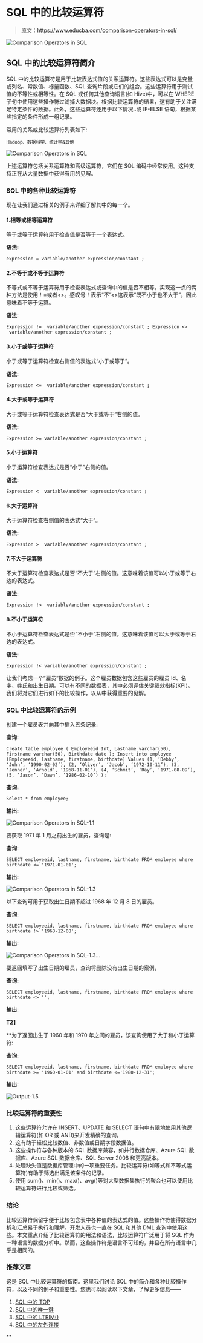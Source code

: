 # SQL 中的比较运算符

> 原文：<https://www.educba.com/comparison-operators-in-sql/>

![Comparison Operators in SQL](img/f23989efa1a0b265be042a256e0c0026.png)



## SQL 中的比较运算符简介

SQL 中的比较运算符是用于比较表达式值的关系运算符。这些表达式可以是变量或列名、常数值、标量函数、SQL 查询片段或它们的组合。这些运算符用于测试值的不等性或相等性。在 SQL 或任何其他查询语言(如 Hive)中，可以在 WHERE 子句中使用这些操作符过滤掉大数据块。根据比较运算符的结果，这有助于关注满足特定条件的数据。此外，这些运算符还用于以下情况..或 IF-ELSE 语句，根据某些指定的条件形成一组记录。

常用的关系或比较运算符列表如下:

<small>Hadoop、数据科学、统计学&其他</small>

![Comparison Operators in SQL](img/2f228eec916d868fe3af95b7da46bc68.png)



上述运算符包括关系运算符和高级运算符，它们在 SQL 编码中经常使用。这种支持正在从大量数据中获得有用的见解。

### SQL 中的各种比较运算符

现在让我们通过相关的例子来详细了解其中的每一个。

#### 1.相等或相等运算符

等于或等于运算符用于检查值是否等于一个表达式。

**语法:**

`expression = variable/another expression/constant ;`

#### 2.不等于或不等于运算符

不等式或不等于运算符用于检查表达式或查询中的值是否不相等。实现这一点的两种方法是使用！=或者<>。感叹号！表示“不”<>这表示“既不小于也不大于”，因此意味着不等于运算。

**语法:**

`Expression !=  variable/another expression/constant ;
Expression <>  variable/another expression/constant ;`

#### 3.小于或等于运算符

小于或等于运算符检查右侧值的表达式“小于或等于”。

**语法:**

`Expression <=  variable/another expression/constant ;`

#### 4.大于或等于运算符

大于或等于运算符检查表达式是否“大于或等于”右侧的值。

**语法:**

`Expression >= variable/another expression/constant ;`

#### 5.小于运算符

小于运算符检查表达式是否“小于”右侧的值。

**语法:**

`Expression <  variable/another expression/constant ;`

#### 6.大于运算符

大于运算符检查右侧值的表达式“大于”。

**语法:**

`Expression >  variable/another expression/constant ;`

#### 7.不大于运算符

不大于运算符检查表达式是否“不大于”右侧的值。这意味着该值可以小于或等于右边的表达式。

**语法:**

`Expression !>  variable/another expression/constant ;`

#### 8.不小于运算符

不小于运算符检查表达式是否“不小于”右侧的值。这意味着该值可以大于或等于右边的表达式。

**语法:**

`Expression !< variable/another expression/constant ;`

让我们考虑一个“雇员”数据的例子。这个雇员数据包含这些雇员的雇员 Id、名字、姓氏和出生日期。可以有不同的数据表，其中必须评估关键绩效指标(KPI)。我们将对它们进行如下的比较操作，以从中获得重要的见解。

### SQL 中比较运算符的示例

创建一个雇员表并向其中插入五条记录:

**查询:**

`Create table employee
(
Employeeid Int,
Lastname varchar(50),
Firstname varchar(50),
Birthdate date
);
Insert into employee
(Employeeid, lastname, firstname, birthdate)
Values
(1, ‘Debby’, ‘John’, ‘1990-02-02’),
(2, ‘Oliver’, ‘Jacob’, ‘1972-10-11’),
(3, ‘Jenner’, ‘Arnold’, ‘1968-11-01’),
(4, ‘Schmit’, ‘Ray’, ‘1971-08-09’),
(5, ‘Jason’, ‘Dawn’, ‘1986-02-10’)
);`

**查询:**

`Select * from employee;`

**输出:**

![Comparison Operators in SQL-1.1](img/311ea8c5b7caa4ca699a6b79ba26e7a0.png)



要获取 1971 年 1 月之前出生的雇员，查询是:

**查询:**

`SELECT employeeid, lastname, firstname, birthdate FROM employee where birthdate <= '1971-01-01';`

**输出:**

![Comparison Operators in SQL-1.3](img/7a785db875386fc2f41308fc0fb9c6a2.png)



以下查询可用于获取出生日期不超过 1968 年 12 月 8 日的雇员。

**查询:**

`SELECT employeeid, lastname, firstname, birthdate FROM employee where
birthdate !> '1968-12-08';`

**输出:**

![Comparison Operators in SQL-1.3...](img/222210afd397909cff47f644d81ff72b.png)



要返回填写了出生日期的雇员，查询将删除没有出生日期的案例，

**查询:**

`SELECT employeeid, lastname, firstname, birthdate FROM employee where birthdate <> '';`

**输出:**

**T2】**



 **为了返回出生于 1960 年和 1970 年之间的雇员，该查询使用了大于和小于运算符:

**查询:**

`SELECT employeeid, lastname, firstname, birthdate FROM employee where birthdate >= '1960-01-01' and birthdate <='1980-12-31';`

**输出:**

![Output-1.5](img/2214b0b87f2252ce2c3e65181eac40e4.png)



### 比较运算符的重要性

1.  这些运算符允许在 INSERT、UPDATE 和 SELECT 语句中有限地使用其他逻辑运算符(如 OR 或 AND)来开发精确的查询。
2.  这有助于轻松比较数值、非数值或日期字段数据值。
3.  这些操作符与各种版本的 SQL 数据库兼容，如并行数据仓库、Azure SQL 数据库、Azure SQL 数据仓库、SQL Server 2008 和更高版本。
4.  处理缺失值是数据库管理中的一项重要任务。比较运算符(如等式和不等式运算符)有助于筛选出满足该条件的记录。
5.  使用 sum()、min()、max()、avg()等对大型数据集执行的聚合也可以使用比较运算符进行比较或筛选。

### 结论

比较运算符保留字便于比较包含表中各种值的表达式的值。这些操作符使得数据分析和汇总易于执行和理解。开发人员也一直在 SQL 和其他 DML 查询中使用这些。本文重点介绍了比较运算符的用法和语法，比较运算符广泛用于将 SQL 作为一种语言的数据分析中。然而，这些操作符是语言不可知的，并且在所有语言中几乎是相同的。

### 推荐文章

这是 SQL 中比较运算符的指南。这里我们讨论 SQL 中的简介和各种比较操作符，以及不同的例子和重要性。您也可以阅读以下文章，了解更多信息——

1.  [SQL 中的 TOP](https://www.educba.com/top-in-sql/)
2.  [SQL 中的唯一键](https://www.educba.com/unique-key-in-sql/)
3.  [SQL 中的 LTRIM()](https://www.educba.com/ltrim-in-sql/)
4.  [SQL 中的左外连接](https://www.educba.com/left-outer-join-in-sql/)





**